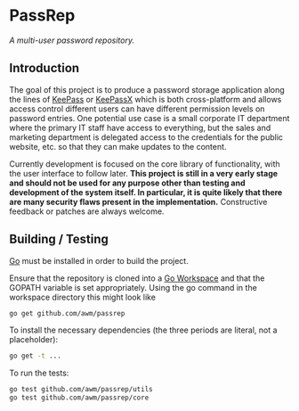 # PassRep #

*A multi-user password repository.*

## Introduction ##

The goal of this project is to produce a password storage application along the lines of [KeePass][] or [KeePassX][] which is both cross-platform and allows access control different users can have different permission levels on password entries.  One potential use case is a small corporate IT department where the primary IT staff have access to everything, but the sales and marketing department is delegated access to the credentials for the public website, etc. so that they can make updates to the content.

Currently development is focused on the core library of functionality, with the user interface to follow later.  **This project is still in a very early stage and should not be used for any purpose other than testing and development of the system itself.  In particular, it is quite likely that there are many security flaws present in the implementation.**  Constructive feedback or patches are always welcome.

[KeePass]:  http://keepass.info/        "KeePass Password Safe"
[KeePassX]: http://www.keepassx.org/    "Cross Platform Password Manager"

## Building / Testing ##

[Go][] must be installed in order to build the project.

Ensure that the repository is cloned into a [Go Workspace][] and that the GOPATH variable is set appropriately.  Using the go command in the workspace directory this might look like

```bash
go get github.com/awm/passrep
```

To install the necessary dependencies (the three periods are literal, not a placeholder):

```bash
go get -t ...
```

To run the tests:

```bash
go test github.com/awm/passrep/utils
go test github.com/awm/passrep/core
```

[Go]:           http://golang.org/              "The Go Programming Language"
[Go Workspace]: http://golang.org/doc/code.html "How to Write Go Code"
